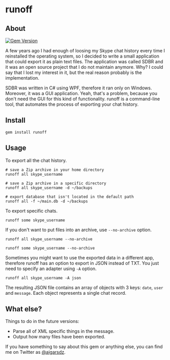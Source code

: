 # runoff
## About

[![Gem Version](https://badge.fury.io/rb/runoff.png)](http://badge.fury.io/rb/runoff)

A few years ago I had enough of loosing my Skype chat history every time I reinstalled the operating system, so I decided to write a small application that could export it as plain text files. The application was called SDBR and it was an open source project that I do not  maintain anymore. Why? I could say that I lost my interest in it, but the real reason probably is the implementation.

SDBR was written in C# using WPF, therefore it ran only on Windows. Moreover, it was a GUI application. Yeah, that's a problem, because you don't need the GUI for this kind of functionality. runoff is a command-line tool, that automates the process of exporting your chat history.

## Install

    gem install runoff

## Usage

To export all the chat history.

    # save a Zip archive in your home directory
    runoff all skype_username

    # save a Zip archive in a specific directory
    runoff all skype_username -d ~/backups

    # export database that isn't located in the default path
    runoff all -f ~/main.db -d ~/backups

To export specific chats.

    runoff some skype_username

If you don't want to put files into an archive, use `--no-archive` option.

    runoff all skype_username --no-archive

    runoff some skype_username --no-archive

Sometimes you might want to use the exported data in a different app, therefore runoff has an option to export in JSON instead of TXT. You just need to specify an adapter using `-A` option.

    runoff all skype_username -A json

The resulting JSON file contains an array of objects with 3 keys: `date`, `user` and `message`. Each object represents a single chat record.

## What else?

Things to do in the future versions:

- Parse all of XML specific things in the message.
- Output how many files have been exported.

If you have something to say about this gem or anything else, you can find me on Twitter as [@aigarsdz](http://twitter.com/aigarsdz "@aigarsdz").
